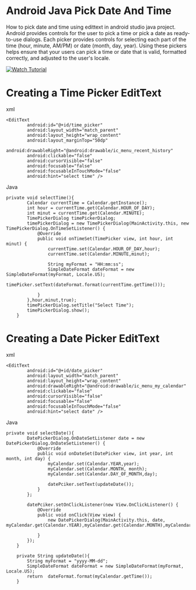 # Android Java Pick Date And Time 
How to pick date and time using edittext in android studio java project.
Android provides controls for the user to pick a time or pick a date as ready-to-use dialogs. 
Each picker provides controls for selecting each part of the time (hour, minute, AM/PM) or date (month, day, year). 
Using these pickers helps ensure that your users can pick a time or date that is valid, formatted correctly, and adjusted to the user's locale.

[![Watch Tutorial](https://img.youtube.com/vi/cxEb4IafzZU/0.jpg)](https://www.youtube.com/watch?v=cxEb4IafzZU)

# Creating a Time Picker EditText

xml
```
<EditText
        android:id="@+id/time_picker"
        android:layout_width="match_parent"
        android:layout_height="wrap_content"
        android:layout_marginTop="50dp"
        android:drawableRight="@android:drawable/ic_menu_recent_history"
        android:clickable="false"
        android:cursorVisible="false"
        android:focusable="false"
        android:focusableInTouchMode="false"
        android:hint="select time" />
```

Java

```
private void selectTime(){
        Calendar currentTime = Calendar.getInstance();
        int hour = currentTime.get(Calendar.HOUR_OF_DAY);
        int minut = currentTime.get(Calendar.MINUTE);
        TimePickerDialog timePickerDialog;
        timePickerDialog = new TimePickerDialog(MainActivity.this, new TimePickerDialog.OnTimeSetListener() {
            @Override
            public void onTimeSet(TimePicker view, int hour, int minut) {
                currentTime.set(Calendar.HOUR_OF_DAY,hour);
                currentTime.set(Calendar.MINUTE,minut);

                String myFormat = "HH:mm:ss";
                SimpleDateFormat dateFormat = new SimpleDateFormat(myFormat, Locale.US);
                timePicker.setText(dateFormat.format(currentTime.getTime()));

            }
        },hour,minut,true);
        timePickerDialog.setTitle("Select Time");
        timePickerDialog.show();
    }
 ```
 
 # Creating a Date Picker EditText

xml

```
<EditText
        android:id="@+id/date_picker"
        android:layout_width="match_parent"
        android:layout_height="wrap_content"
        android:drawableRight="@android:drawable/ic_menu_my_calendar"
        android:clickable="false"
        android:cursorVisible="false"
        android:focusable="false"
        android:focusableInTouchMode="false"
        android:hint="select date" />
```


Java

```
private void selectDate(){
        DatePickerDialog.OnDateSetListener date = new DatePickerDialog.OnDateSetListener() {
            @Override
            public void onDateSet(DatePicker view, int year, int month, int day) {
                myCalendar.set(Calendar.YEAR,year);
                myCalendar.set(Calendar.MONTH, month);
                myCalendar.set(Calendar.DAY_OF_MONTH,day);

                datePciker.setText(updateDate());
            }
        };

        datePciker.setOnClickListener(new View.OnClickListener() {
            @Override
            public void onClick(View view) {
                new DatePickerDialog(MainActivity.this, date, myCalendar.get(Calendar.YEAR),myCalendar.get(Calendar.MONTH),myCalendar.get(Calendar.DAY_OF_MONTH)).show();

            }
        });
    }

    private String updateDate(){
        String myFormat = "yyyy-MM-dd";
        SimpleDateFormat dateFormat = new SimpleDateFormat(myFormat, Locale.US);
        return  dateFormat.format(myCalendar.getTime());
    }
  ```


